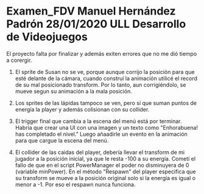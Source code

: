 # Examen_FDV Manuel Hernández Padrón 28/01/2020 ULL Desarrollo de Videojuegos

El proyecto falta por finalizar y además exiten errores que no me dió tiempo a corergir.

1) El sprite de Susan no se ve, porque aunque corrijo la posición para que esté delante de la cámara, cuando construí la animación 
utilicé el record de su mal posicionado transform. Por lo tanto, aun corrigiéndolo, se mueve segun su animación a la mala posición.

2) Los sprites de las lápidas tampoco se ven, pero sí que suman puntos de energía la player y además colisionan con su collider.

3) El trigger final que cambia a la escena del menú está por terminar. Habría que crear una UI con una imagen y un texto como "Enhorabuena! 
has completado el nivel." Luego añaadirle un evento en la animación para que cargue la escena del menú.

4) El collider de las caidas del player, debería llevar el transform de mi jugador a la posición inicial, ya que le resta -100 a su energía.
Cometí el fallo de que en el script PowerManager el poder no disminuyera de 0 (variable minPower). En el método "Respawn" del player especifica 
que su transform se mueve a la posición original solo si la energía es igual o menor a -1. Por eso el respawn nunca funciona.

